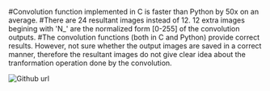 #Convolution function implemented in C is faster than Python by 50x on an average.
#There are 24 resultant images instead of 12. 12 extra images begining with 'N_' are the normalized form [0-255] of the convolution outputs.
#The convolution functions (both in C and Python) provide correct results. However, not sure whether the output images are saved in a correct manner, therefore the resultant images do not give clear idea about the tranformation operation done by the convolution. 


![Github url ](https://github.com/Shakib7/BME595-DeepLearning-sarwar)

